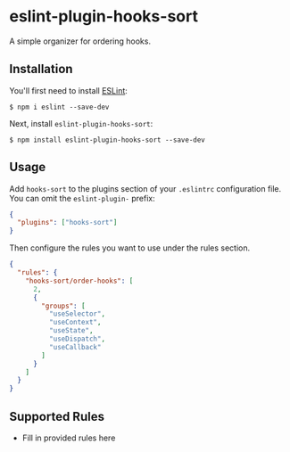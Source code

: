 # eslint-plugin-hooks-sort

A simple organizer for ordering hooks.

## Installation

You'll first need to install [ESLint](http://eslint.org):

```
$ npm i eslint --save-dev
```

Next, install `eslint-plugin-hooks-sort`:

```
$ npm install eslint-plugin-hooks-sort --save-dev
```

## Usage

Add `hooks-sort` to the plugins section of your `.eslintrc` configuration file. You can omit the `eslint-plugin-` prefix:

```json
{
  "plugins": ["hooks-sort"]
}
```

Then configure the rules you want to use under the rules section.

```json
{
  "rules": {
    "hooks-sort/order-hooks": [
      2,
      {
        "groups": [
          "useSelector",
          "useContext",
          "useState",
          "useDispatch",
          "useCallback"
        ]
      }
    ]
  }
}
```

## Supported Rules

- Fill in provided rules here

